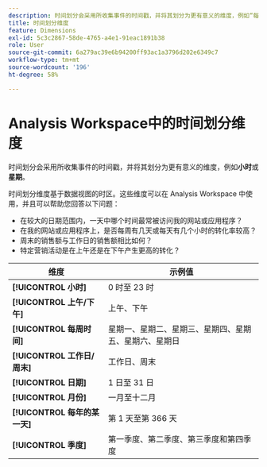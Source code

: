 ```yaml
---
description: 时间划分会采用所收集事件的时间戳，并将其划分为更有意义的维度，例如“每天时间”或“每周时间”。
title: 时间划分维度
feature: Dimensions
exl-id: 5c3c2867-58de-4765-a4e1-91eac1891b38
role: User
source-git-commit: 6a279ac39e6b94200ff93ac1a3796d202e6349c7
workflow-type: tm+mt
source-wordcount: '196'
ht-degree: 58%

---
```


# Analysis Workspace中的时间划分维度

时间划分会采用所收集事件的时间戳，并将其划分为更有意义的维度，例如&#x200B;**小时**&#x200B;或&#x200B;**星期**。

时间划分维度基于数据视图的时区。这些维度可以在 Analysis Workspace 中使用，并且可以帮助您回答以下问题：

* 在较大的日期范围内，一天中哪个时间最常被访问我的网站或应用程序？
* 在我的网站或应用程序上，是否每周有几天或每天有几个小时的转化率较高？
* 周末的销售额与工作日的销售额相比如何？
* 特定营销活动是在上午还是在下午产生更高的转化？

| 维度 | 示例值 |
|--- |--- |
| **[!UICONTROL 小时]** | 0 时至 23 时 |
| **[!UICONTROL 上午/下午]** | 上午、下午 |
| **[!UICONTROL 每周时间]** | 星期一、星期二、星期三、星期四、星期五、星期六、星期日 |
| **[!UICONTROL 工作日/周末]** | 工作日、周末 |
| **[!UICONTROL 日期]** | 1 日至 31 日 |
| **[!UICONTROL 月份]** | 一月至十二月 |
| **[!UICONTROL 每年的某一天]** | 第 1 天至第 366 天 |
| **[!UICONTROL 季度]** | 第一季度、第二季度、第三季度和第四季度 |
